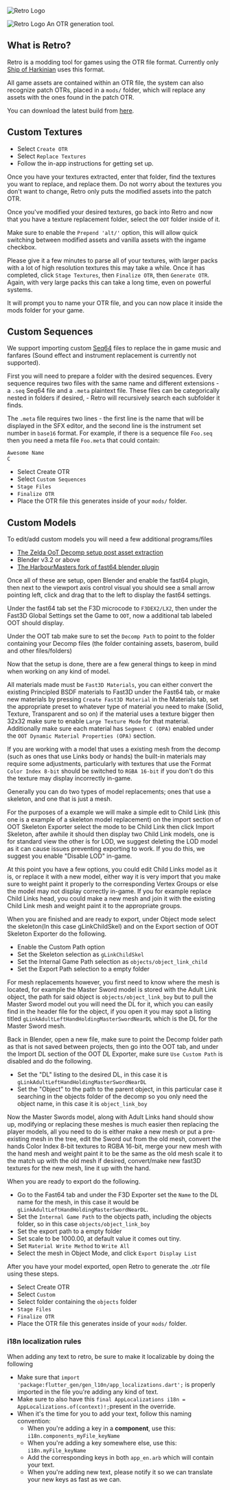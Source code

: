 ![Retro Logo](https://user-images.githubusercontent.com/60364512/228030301-f2139d22-48da-412b-9862-8f72e471e89c.png#gh-dark-mode-only) 

![Retro Logo](https://user-images.githubusercontent.com/60364512/228030177-6b7a51f2-fe24-4ce4-8235-8d35f2526250.png#gh-light-mode-only)
An OTR generation tool.

## What is Retro?

Retro is a modding tool for games using the OTR file format. Currently only [Ship of Harkinian](https://github.com/HarbourMasters/Shipwright) uses this format.

All game assets are contained within an OTR file, the system can also recognize patch OTRs, placed in a `mods/` folder, which will replace any assets with the ones found in the patch OTR.

You can download the latest build from [here](https://github.com/HarbourMasters64/retro/releases/latest).

## Custom Textures

- Select `Create OTR`
- Select `Replace Textures`
- Follow the in-app instructions for getting set up.

Once you have your textures extracted, enter that folder, find the textures you want to replace, and replace them. Do not worry about the textures you don't want to change, Retro only puts the modified assets into the patch OTR.

Once you've modified your desired textures, go back into Retro and now that you have a texture replacement folder, select the `OOT` folder inside of it.

Make sure to enable the `Prepend 'alt/'` option, this will allow quick switching between modified assets and vanilla assets with the ingame checkbox.

Please give it a few minutes to parse all of your textures, with larger packs with a lot of high resolution textures this may take a while. Once it has completed, click `Stage Textures`, then `Finalize OTR`, then `Generate OTR`. Again, with very large packs this can take a long time, even on powerful systems.

It will prompt you to name your OTR file, and you can now place it inside the mods folder for your game.

## Custom Sequences

We support importing custom [Seq64](https://github.com/sauraen/seq64) files to replace the in game music and fanfares (Sound effect and instrument replacement is currently not supported).

First you will need to prepare a folder with the desired sequences. Every sequence requires two files with the same name and different extensions - a `.seq` Seq64 file and a `.meta` plaintext file. These files can be categorically nested in folders if desired, - Retro will recursively search each subfolder it finds.

The `.meta` file requires two lines - the first line is the name that will be displayed in the SFX editor, and the second line is the instrument set number in `base16` format. For example, if there is a sequence file `Foo.seq` then you need a meta file `Foo.meta` that could contain:
```
Awesome Name
C
```

- Select Create OTR
- Select `Custom Sequences`
- `Stage Files`
- `Finalize OTR`
- Place the OTR file this generates inside of your `mods/` folder.

## Custom Models

To edit/add custom models you will need a few additional programs/files

- [The Zelda OoT Decomp setup post asset extraction](https://github.com/zeldaret/oot)
- Blender v3.2 or above
- [The HarbourMasters fork of fast64 blender plugin](https://github.com/HarbourMasters/fast64)

Once all of these are setup, open Blender and enable the fast64 plugin, then next to the viewport axis control visual you should see a small arrow pointing left, click and drag that to the left to display the fast64 settings.

Under the fast64 tab set the F3D microcode to `F3DEX2/LX2`, then under the Fast3D Global Settings set the Game to `OOT`, now a additional tab labeled OOT should display.

Under the OOT tab make sure to set the `Decomp Path` to point to the folder containing your Decomp files (the folder containing assets, baserom, build and other files/folders)

Now that the setup is done, there are a few general things to keep in mind when working on any kind of model.

All materials made must be `Fast3D Materials`, you can either convert the existing Principled BSDF materials to Fast3D under the Fast64 tab, or make new materials by pressing `Create Fast3D Material` in the Materials tab, set the appropriate preset to whatever type of material you need to make (Solid, Texture, Transparent and so on) if the material uses a texture bigger then 32x32 make sure to enable `Large Texture Mode` for that material. Additionally make sure each material has `Segment C (OPA)` enabled under the `OOT Dynamic Material Properties (OPA)` section.

If you are working with a model that uses a existing mesh from the decomp (such as ones that use Links body or hands) the built-in materials may require some adjustments, particularly with textures that use the Format `Color Index 8-bit` should be switched to `RGBA 16-bit` if you don't do this the texture may display incorrectly in-game.

Generally you can do two types of model replacements; ones that use a skeleton, and one that is just a mesh.

For the purposes of a example we will make a simple edit to Child Link (this one is a example of a skeleton model replacement) on the import section of OOT Skeleton Exporter select the mode to be Child Link then click Import Skeleton, after awhile it should then display two Child Link models, one is for standard view the other is for LOD, we suggest deleting the LOD model as it can cause issues preventing exporting to work. If you do this, we suggest you enable "Disable LOD" in-game.

At this point you have a few options, you could edit Child Links model as it is, or replace it with a new model, either way it is very import that you make sure to weight paint it properly to the corresponding Vertex Groups or else the model may not display correctly in-game. If you for example replace Child Links head, you could make a new mesh and join it with the existing Child Link mesh and weight paint it to the appropriate groups.

When you are finished and are ready to export, under Object mode select the skeleton(In this case gLinkChildSkel) and on the Export section of OOT Skeleton Exporter do the following.

- Enable the Custom Path option
- Set the Skeleton selection as `gLinkChildSkel`
- Set the Internal Game Path selection as `objects/object_link_child`
- Set the Export Path selection to a empty folder

For mesh replacements however, you first need to know where the mesh is located, for example the Master Sword model is stored with the Adult Link object, the path for said object is `objects/object_link_boy` but to pull the Master Sword model out you will need the DL for it, which you can easily find in the header file for the object, if you open it you may spot a listing titled `gLinkAdultLeftHandHoldingMasterSwordNearDL` which is the DL for the Master Sword mesh.

Back in Blender, open a new file, make sure to point the Decomp folder path as that is not saved between projects, then go into the OOT tab, and under the Import DL section of the OOT DL Exporter, make sure `Use Custom Path` is disabled and do the following.

- Set the "DL" listing to the desired DL, in this case it is `gLinkAdultLeftHandHoldingMasterSwordNearDL`
- Set the "Object" to the path to the parent object, in this particular case it searching in the objects folder of the decomp so you only need the object name, in this case it is `object_link_boy`

Now the Master Swords model, along with Adult Links hand should show up, modifying or replacing these meshes is much easier then replacing the player models, all you need to do is either make a new mesh or put a pre-existing mesh in the tree, edit the Sword out from the old mesh, convert the hands Color Index 8-bit textures to RGBA 16-bit, merge your new mesh with the hand mesh and weight paint it to be the same as the old mesh scale it to the match up with the old mesh if desired, convert/make new fast3D textures for the new mesh, line it up with the hand.

When you are ready to export do the following.

- Go to the Fast64 tab and under the F3D Exporter set the `Name` to the DL name for the mesh, in this case it would be `gLinkAdultLeftHandHoldingMasterSwordNearDL`.
- Set the `Internal Game Path` to the objects path, including the objects folder, so in this case `objects/object_link_boy`
- Set the export path to a empty folder
- Set scale to be 1000.00, at default value it comes out tiny.
- Set `Material Write Method` to `Write All`
- Select the mesh in Object Mode, and click `Export Display List`

After you have your model exported, open Retro to generate the .otr file using these steps.
- Select Create OTR
- Select `Custom`
- Select folder containing the `objects` folder
- `Stage Files`
- `Finalize OTR`
- Place the OTR file this generates inside of your `mods/` folder.

### i18n localization rules

When adding any text to retro, be sure to make it localizable by doing the following
- Make sure that `import 'package:flutter_gen/gen_l10n/app_localizations.dart';` is properly imported in the file you're adding any kind of text.
- Make sure to also have this `final AppLocalizations i18n = AppLocalizations.of(context)!;`present in the override.
- When it's the time for you to add your text, follow this naming convention:
    - When you're adding a key in a **component**, use this: `i18n.components_myFile_keyName`
    - When you're adding a key somewhere else, use this: `i18n.myFile_keyName`
    - Add the corresponding keys in both `app_en.arb` which will contain your text.
    - When you're adding new text, please notify it so we can translate your new keys as fast as we can.
